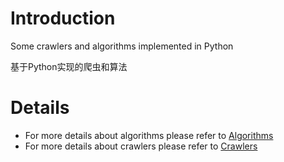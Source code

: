 # Introduction

Some crawlers and algorithms implemented in Python

基于Python实现的爬虫和算法


# Details
- For more details about algorithms please refer to [Algorithms](https://github.com/finalacm/Python/tree/master/Algorithms)
- For more details about crawlers please refer to [Crawlers](https://github.com/finalacm/Python/tree/master/Crawlers)
